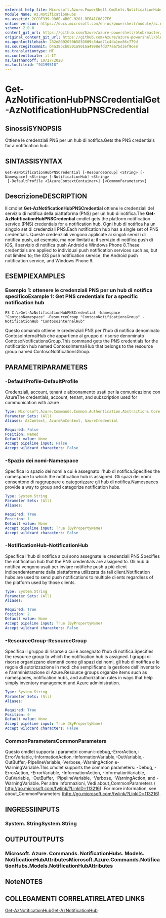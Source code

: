```yaml
---
external help file: Microsoft.Azure.PowerShell.Cmdlets.NotificationHubs.dll-Help.xml
Module Name: Az.NotificationHubs
ms.assetid: 2CCDF339-9D6E-4B0C-9201-BE641C8827F6
online version: https://docs.microsoft.com/en-us/powershell/module/az.notificationhubs/get-aznotificationhubpnscredential
schema: 2.0.0
content_git_url: https://github.com/Azure/azure-powershell/blob/master/src/NotificationHubs/NotificationHubs/help/Get-AzNotificationHubPNSCredential.md
original_content_git_url: https://github.com/Azure/azure-powershell/blob/master/src/NotificationHubs/NotificationHubs/help/Get-AzNotificationHubPNSCredential.md
ms.openlocfilehash: 282e8092050b5859809c8dad71c4da1ee86c779d
ms.sourcegitcommit: b4a38bcb0501a9016a4998efd377aa75d3ef9ce8
ms.translationtype: MT
ms.contentlocale: it-IT
ms.lasthandoff: 10/27/2020
ms.locfileid: "94199518"
---
```

# <span data-ttu-id="ba4cb-101">Get-AzNotificationHubPNSCredential</span><span class="sxs-lookup"><span data-stu-id="ba4cb-101">Get-AzNotificationHubPNSCredential</span></span>

## <span data-ttu-id="ba4cb-102">Sinossi</span><span class="sxs-lookup"><span data-stu-id="ba4cb-102">SYNOPSIS</span></span>
<span data-ttu-id="ba4cb-103">Ottiene le credenziali PNS per un hub di notifica.</span><span class="sxs-lookup"><span data-stu-id="ba4cb-103">Gets the PNS credentials for a notification hub.</span></span>

## <span data-ttu-id="ba4cb-104">SINTASSI</span><span class="sxs-lookup"><span data-stu-id="ba4cb-104">SYNTAX</span></span>

```
Get-AzNotificationHubPNSCredential [-ResourceGroup] <String> [-Namespace] <String> [-NotificationHub] <String>
 [-DefaultProfile <IAzureContextContainer>] [<CommonParameters>]
```

## <span data-ttu-id="ba4cb-105">Descrizione</span><span class="sxs-lookup"><span data-stu-id="ba4cb-105">DESCRIPTION</span></span>
<span data-ttu-id="ba4cb-106">Il cmdlet **Get-AzNotificationHubPNSCredential** ottiene le credenziali del servizio di notifica della piattaforma (PNS) per un hub di notifica.</span><span class="sxs-lookup"><span data-stu-id="ba4cb-106">The **Get-AzNotificationHubPNSCredential** cmdlet gets the platform notification service (PNS) credentials for a notification hub.</span></span>
<span data-ttu-id="ba4cb-107">Ogni hub di notifica ha un singolo set di credenziali PNS.</span><span class="sxs-lookup"><span data-stu-id="ba4cb-107">Each notification hub has a single set of PNS credentials.</span></span>
<span data-ttu-id="ba4cb-108">Queste credenziali vengono applicate ai singoli servizi di notifica push, ad esempio, ma non limitati a; il servizio di notifica push di iOS, il servizio di notifica push Android e Windows Phone 8.</span><span class="sxs-lookup"><span data-stu-id="ba4cb-108">These credentials are applied to individual push notification services such as, but not limited to; the iOS push notification service, the Android push notification service, and Windows Phone 8.</span></span>

## <span data-ttu-id="ba4cb-109">ESEMPI</span><span class="sxs-lookup"><span data-stu-id="ba4cb-109">EXAMPLES</span></span>

### <span data-ttu-id="ba4cb-110">Esempio 1: ottenere le credenziali PNS per un hub di notifica specifico</span><span class="sxs-lookup"><span data-stu-id="ba4cb-110">Example 1: Get PNS credentials for a specific notification hub</span></span>
```
PS C:\>Get-AzNotificationHubPNSCredential -Namespace "ContosoNamespace" -ResourceGroup "ContosoNotificationsGroup" -NotificationHub "ContosoInternalHub"
```

<span data-ttu-id="ba4cb-111">Questo comando ottiene le credenziali PNS per l'hub di notifica denominato ContosoInternalHub che appartiene al gruppo di risorse denominato ContosoNotificationsGroup.</span><span class="sxs-lookup"><span data-stu-id="ba4cb-111">This command gets the PNS credentials for the notification hub named ContosoInternalHub that belongs to the resource group named ContosoNotificationsGroup.</span></span>

## <span data-ttu-id="ba4cb-112">PARAMETRI</span><span class="sxs-lookup"><span data-stu-id="ba4cb-112">PARAMETERS</span></span>

### <span data-ttu-id="ba4cb-113">-DefaultProfile</span><span class="sxs-lookup"><span data-stu-id="ba4cb-113">-DefaultProfile</span></span>
<span data-ttu-id="ba4cb-114">Credenziali, account, tenant e abbonamento usati per la comunicazione con Azure</span><span class="sxs-lookup"><span data-stu-id="ba4cb-114">The credentials, account, tenant, and subscription used for communication with azure</span></span>

```yaml
Type: Microsoft.Azure.Commands.Common.Authentication.Abstractions.Core.IAzureContextContainer
Parameter Sets: (All)
Aliases: AzContext, AzureRmContext, AzureCredential

Required: False
Position: Named
Default value: None
Accept pipeline input: False
Accept wildcard characters: False
```

### <span data-ttu-id="ba4cb-115">-Spazio dei nomi</span><span class="sxs-lookup"><span data-stu-id="ba4cb-115">-Namespace</span></span>
<span data-ttu-id="ba4cb-116">Specifica lo spazio dei nomi a cui è assegnato l'hub di notifica.</span><span class="sxs-lookup"><span data-stu-id="ba4cb-116">Specifies the namespace to which the notification hub is assigned.</span></span>
<span data-ttu-id="ba4cb-117">Gli spazi dei nomi consentono di raggruppare e categorizzare gli hub di notifica.</span><span class="sxs-lookup"><span data-stu-id="ba4cb-117">Namespaces provide a way to group and categorize notification hubs.</span></span>

```yaml
Type: System.String
Parameter Sets: (All)
Aliases:

Required: True
Position: 1
Default value: None
Accept pipeline input: True (ByPropertyName)
Accept wildcard characters: False
```

### <span data-ttu-id="ba4cb-118">-NotificationHub</span><span class="sxs-lookup"><span data-stu-id="ba4cb-118">-NotificationHub</span></span>
<span data-ttu-id="ba4cb-119">Specifica l'hub di notifica a cui sono assegnate le credenziali PNS.</span><span class="sxs-lookup"><span data-stu-id="ba4cb-119">Specifies the notification hub that the PNS credentials are assigned to.</span></span>
<span data-ttu-id="ba4cb-120">Gli hub di notifica vengono usati per inviare notifiche push a più client indipendentemente dalla piattaforma utilizzata da tali client.</span><span class="sxs-lookup"><span data-stu-id="ba4cb-120">Notification hubs are used to send push notifications to multiple clients regardless of the platform used by those clients.</span></span>

```yaml
Type: System.String
Parameter Sets: (All)
Aliases:

Required: True
Position: 2
Default value: None
Accept pipeline input: True (ByPropertyName)
Accept wildcard characters: False
```

### <span data-ttu-id="ba4cb-121">-ResourceGroup</span><span class="sxs-lookup"><span data-stu-id="ba4cb-121">-ResourceGroup</span></span>
<span data-ttu-id="ba4cb-122">Specifica il gruppo di risorse a cui è assegnato l'hub di notifica.</span><span class="sxs-lookup"><span data-stu-id="ba4cb-122">Specifies the resource group to which the notification hub is assigned.</span></span>
<span data-ttu-id="ba4cb-123">I gruppi di risorse organizzano elementi come gli spazi dei nomi, gli hub di notifica e le regole di autorizzazione in modi che semplificano la gestione dell'inventario e l'amministrazione di Azure.</span><span class="sxs-lookup"><span data-stu-id="ba4cb-123">Resource groups organize items such as namespaces, notification hubs, and authorization rules in ways that help simply inventory management and Azure administration.</span></span>

```yaml
Type: System.String
Parameter Sets: (All)
Aliases:

Required: True
Position: 0
Default value: None
Accept pipeline input: True (ByPropertyName)
Accept wildcard characters: False
```

### <span data-ttu-id="ba4cb-124">CommonParameters</span><span class="sxs-lookup"><span data-stu-id="ba4cb-124">CommonParameters</span></span>
<span data-ttu-id="ba4cb-125">Questo cmdlet supporta i parametri comuni:-debug,-ErrorAction,-ErrorVariable,-InformationAction,-InformationVariable,-OutVariable,-OutBuffer,-PipelineVariable,-Verbose,-WarningAction e-WarningVariable.</span><span class="sxs-lookup"><span data-stu-id="ba4cb-125">This cmdlet supports the common parameters: -Debug, -ErrorAction, -ErrorVariable, -InformationAction, -InformationVariable, -OutVariable, -OutBuffer, -PipelineVariable, -Verbose, -WarningAction, and -WarningVariable.</span></span> <span data-ttu-id="ba4cb-126">Per altre informazioni, Vedi about_CommonParameters ( http://go.microsoft.com/fwlink/?LinkID=113216) .</span><span class="sxs-lookup"><span data-stu-id="ba4cb-126">For more information, see about_CommonParameters (http://go.microsoft.com/fwlink/?LinkID=113216).</span></span>

## <span data-ttu-id="ba4cb-127">INGRESSI</span><span class="sxs-lookup"><span data-stu-id="ba4cb-127">INPUTS</span></span>

### <span data-ttu-id="ba4cb-128">System. String</span><span class="sxs-lookup"><span data-stu-id="ba4cb-128">System.String</span></span>

## <span data-ttu-id="ba4cb-129">OUTPUT</span><span class="sxs-lookup"><span data-stu-id="ba4cb-129">OUTPUTS</span></span>

### <span data-ttu-id="ba4cb-130">Microsoft. Azure. Commands. NotificationHubs. Models. NotificationHubAttributes</span><span class="sxs-lookup"><span data-stu-id="ba4cb-130">Microsoft.Azure.Commands.NotificationHubs.Models.NotificationHubAttributes</span></span>

## <span data-ttu-id="ba4cb-131">Note</span><span class="sxs-lookup"><span data-stu-id="ba4cb-131">NOTES</span></span>

## <span data-ttu-id="ba4cb-132">COLLEGAMENTI CORRELATI</span><span class="sxs-lookup"><span data-stu-id="ba4cb-132">RELATED LINKS</span></span>

[<span data-ttu-id="ba4cb-133">Get-AzNotificationHub</span><span class="sxs-lookup"><span data-stu-id="ba4cb-133">Get-AzNotificationHub</span></span>](./Get-AzNotificationHub.md)


